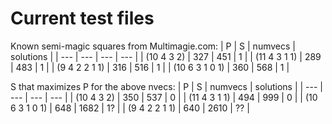 # Current test files

Known semi-magic squares from Multimagie.com:
| P | S | numvecs | solutions |
| --- | --- | --- | --- |
| (10 4 3 2) | 327 | 451 | 1 |
| (11 4 3 1 1) | 289 | 483 | 1 |
| (9 4 2 2 1 1) | 316 | 516 | 1 |
| (10 6 3 1 0 1) | 360 | 568 | 1 |

S that maximizes P for the above nvecs:
| P | S | numvecs | solutions |
| --- | --- | --- | --- |
| (10 4 3 2) | 350 | 537 | 0 |
| (11 4 3 1 1) | 494 | 999 | 0 |
| (10 6 3 1 0 1) | 648 | 1682 | 1? |
| (9 4 2 2 1 1) | 640 | 2610 | ?? |


